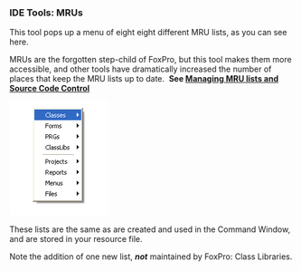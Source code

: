 ﻿### IDE Tools: MRUs

This tool pops up a menu of eight eight different MRU lists, as you can see here.

MRUs are the forgotten step-child of FoxPro, but this tool makes them more accessible, and other tools have dramatically increased the number of places that keep the MRU lists up to date.  **See [Managing MRU lists and Source Code Control](pemeditor_tools_mru_notes.md)**

![](images/pemeditor_tools_mrus_image_4.png)

These lists are the same as are created and used in the Command Window, and are stored in your resource file.

Note the addition of one new list, ***not*** maintained by FoxPro: Class Libraries.
